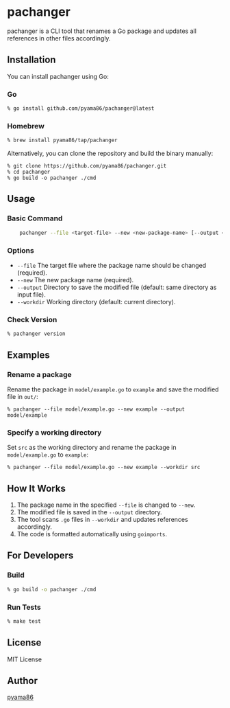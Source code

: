 # pachanger

pachanger is a CLI tool that renames a Go package and updates all references in other files accordingly.

## Installation

You can install pachanger using Go:

### Go
```sh
% go install github.com/pyama86/pachanger@latest
```

### Homebrew
```sh
% brew install pyama86/tap/pachanger
```

Alternatively, you can clone the repository and build the binary manually:

```
% git clone https://github.com/pyama86/pachanger.git
% cd pachanger
% go build -o pachanger ./cmd
```

## Usage

### Basic Command

```sh
    pachanger --file <target-file> --new <new-package-name> [--output <output-directory>] [--workdir <working-directory>]
```

### Options

- `--file`    The target file where the package name should be changed (required).
- `--new`     The new package name (required).
- `--output`  Directory to save the modified file (default: same directory as input file).
- `--workdir` Working directory (default: current directory).

### Check Version

```
% pachanger version
```

## Examples

### Rename a package

Rename the package in `model/example.go` to `example` and save the modified file in `out/`:

```
% pachanger --file model/example.go --new example --output model/example
```

### Specify a working directory

Set `src` as the working directory and rename the package in `model/example.go` to `example`:

```
% pachanger --file model/example.go --new example --workdir src
```

## How It Works

1. The package name in the specified `--file` is changed to `--new`.
2. The modified file is saved in the `--output` directory.
3. The tool scans `.go` files in `--workdir` and updates references accordingly.
4. The code is formatted automatically using `goimports`.

## For Developers

### Build

```sh
% go build -o pachanger ./cmd
```

### Run Tests

```sh
% make test
```

## License

MIT License

## Author

[pyama86](https://github.com/pyama86)
